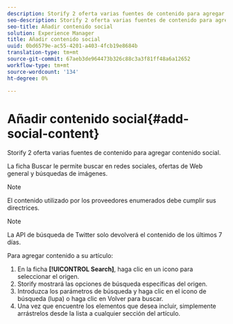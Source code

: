 ```yaml
---
description: Storify 2 oferta varias fuentes de contenido para agregar contenido social.
seo-description: Storify 2 oferta varias fuentes de contenido para agregar contenido social.
seo-title: Añadir contenido social
solution: Experience Manager
title: Añadir contenido social
uuid: 0bd6579e-ac55-4201-a403-4fcb19e8684b
translation-type: tm+mt
source-git-commit: 67aeb3de964473b326c88c3a3f81ff48a6a12652
workflow-type: tm+mt
source-wordcount: '134'
ht-degree: 0%

---
```



# Añadir contenido social{#add-social-content}

Storify 2 oferta varias fuentes de contenido para agregar contenido social.

La ficha Buscar le permite buscar en redes sociales, ofertas de Web general y búsquedas de imágenes.

>[!NOTE]
>
>El contenido utilizado por los proveedores enumerados debe cumplir sus directrices.

>[!NOTE]
>
>La API de búsqueda de Twitter solo devolverá el contenido de los últimos 7 días.

Para agregar contenido a su artículo:

1. En la ficha **[!UICONTROL Search]**, haga clic en un icono para seleccionar el origen.
1. Storify mostrará las opciones de búsqueda específicas del origen.
1. Introduzca los parámetros de búsqueda y haga clic en el icono de búsqueda (lupa) o haga clic en Volver para buscar.
1. Una vez que encuentre los elementos que desea incluir, simplemente arrástrelos desde la lista a cualquier sección del artículo.
